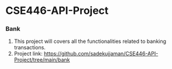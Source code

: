 # CSE446-API-Project

### Bank

1. This project will covers all the functionalities related to banking transactions.
2. Project link: https://github.com/sadekujjaman/CSE446-API-Project/tree/main/bank
